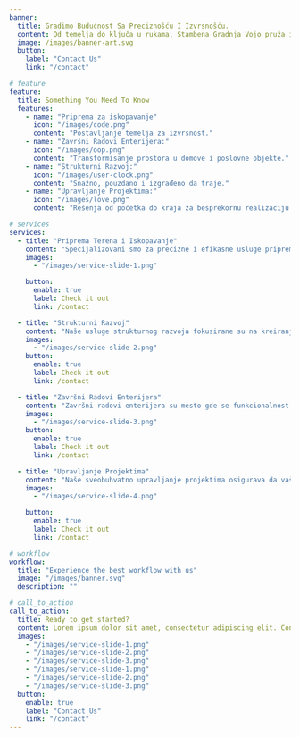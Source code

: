 ```yaml
---
banner:
  title: Gradimo Budućnost Sa Preciznošću I Izvrsnošću.
  content: Od temelja do ključa u rukama, Stambena Gradnja Vojo pruža izuzetne rezultate za stambene i komercijalne projekte.
  image: /images/banner-art.svg
  button:
    label: "Contact Us"
    link: "/contact"

# feature
feature:
  title: Something You Need To Know
  features:
    - name: "Priprema za iskopavanje"
      icon: "/images/code.png"
      content: "Postavljanje temelja za izvrsnost."
    - name: "Završni Radovi Enterijera:"
      icon: "/images/oop.png"
      content: "Transformisanje prostora u domove i poslovne objekte."
    - name: "Strukturni Razvoj:"
      icon: "/images/user-clock.png"
      content: "Snažno, pouzdano i izgrađeno da traje."
    - name: "Upravljanje Projektima:"
      icon: "/images/love.png"
      content: "Rešenja od početka do kraja za besprekornu realizaciju."

# services
services:
  - title: "Priprema Terena i Iskopavanje"
    content: "Specijalizovani smo za precizne i efikasne usluge pripreme terena i iskopavanja. Od pripreme lokacije do kopanja temelja, osiguravamo da svaki projekat započne na stabilnim i sigurnim osnovama. Naš tim koristi najsavremeniju mehanizaciju i pridržava se strogih bezbednosnih standarda kako bi obezbedio izvrsnost u svakom koraku."
    images:
      - "/images/service-slide-1.png"

    button:
      enable: true
      label: Check it out
      link: /contact

  - title: "Strukturni Razvoj"
    content: "Naše usluge strukturnog razvoja fokusirane su na kreiranje pouzdanih konstrukcija koje odolevaju testu vremena. Bilo da se radi o čeličnim strukturama, zidanju ili armirano-betonskim sistemima, projektujemo i gradimo sa posebnom pažnjom na detalje, osiguravajući trajnost i usklađenost sa industrijskim standardima."
    images:
      - "/images/service-slide-2.png"
    button:
      enable: true
      label: Check it out
      link: /contact

  - title: "Završni Radovi Enterijera"
    content: "Završni radovi enterijera su mesto gde se funkcionalnost susreće sa elegancijom. Pružamo stručne usluge malterisanja, farbanja, elektroinstalacija i HVAC sistema. Naši vešti profesionalci rade na ostvarivanju vaše vizije, kreirajući prostore koji su podjednako lepi koliko i praktični."
    images:
      - "/images/service-slide-3.png"
    button:
      enable: true
      label: Check it out
      link: /contact

  - title: "Upravljanje Projektima"
    content: "Naše sveobuhvatno upravljanje projektima osigurava da vaši građevinski ciljevi budu ostvareni na vreme i u okviru budžeta. Od početnog planiranja do konačne primopredaje, nadgledamo svaki detalj, koordinišemo timove i resurse kako bismo isporučili vrhunske rezultate uz minimalan stres za vas."
    images:
      - "/images/service-slide-4.png"

    button:
      enable: true
      label: Check it out
      link: /contact

# workflow
workflow:
  title: "Experience the best workflow with us"
  image: "/images/banner.svg"
  description: ""

# call_to_action
call_to_action:
  title: Ready to get started?
  content: Lorem ipsum dolor sit amet, consectetur adipiscing elit. Consequat tristique eget amet, tempus eu at consecttur.
  images:
    - "/images/service-slide-1.png"
    - "/images/service-slide-2.png"
    - "/images/service-slide-3.png"
    - "/images/service-slide-1.png"
    - "/images/service-slide-2.png"
    - "/images/service-slide-3.png"
  button:
    enable: true
    label: "Contact Us"
    link: "/contact"
---
```

